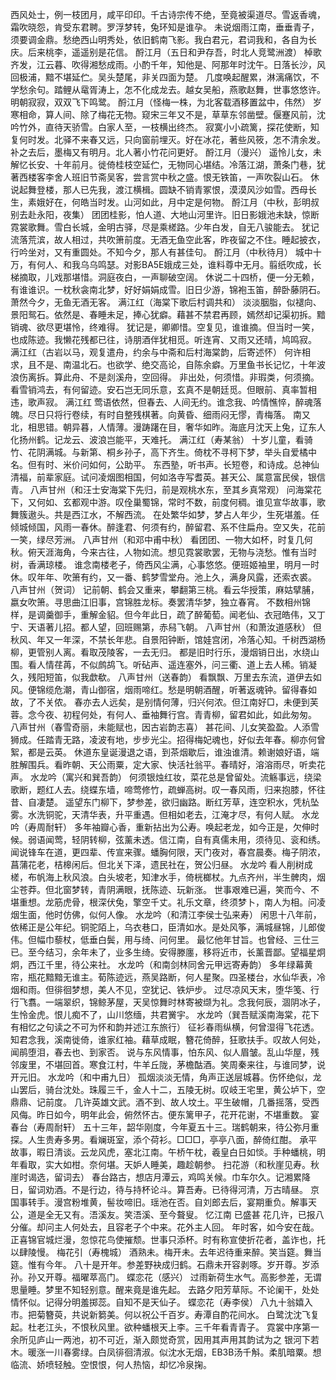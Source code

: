 <!-- { "loadSidebar": true } -->
西风处士，例一枝团月，咸平印印。千古诗宗传不绝，至竟被渠道尽。雪返香魂，霜吹晓怨，肯受东君聘。罗浮梦转，兔环知是谁孕。 
未说烟雨江南，垂垂青子，须要调金鼎。愁绝西山明秀处，依旧鹤南飞影。我白君元，君词我和，各自为长庆。后来桃李，遥遥别是花信。 
酹江月（五日和尹存吾，时北人竞鹭洲渡）
棹歌齐发，江云暮、吹得湘愁成雨。小酌千年，知他是、阿那年时沈午。日落长沙，风回极浦，黯不堪延伫。吴头楚尾，非关四面为楚。 
几度唤起醒累，淋漓痛饮，不学愁余句。踏鲤从鼋胥涛上，怎不化成龙去。越女吴船，燕歌赵舞，世事悠悠许。明朝寂寂，双双飞下鸣鹭。 
酹江月（怪梅一株，为北客载酒移置盆中，伟然）
岁寒相命，算人间、除了梅花无物。窥宋三年又不是，草草东邻凿壁。偃蹇风前，沈吟竹外，直待天骄雪。白家人至，一枝横出终杰。 
寂寞小小疏篱，探花使断，知复何时发。北驿不来春又远，只向窗前埋灭。好在冰花，著些风筱，怎不清余发。补之去后，墨梅又有明月。北人著小竹花问更好。 
酹江月（漫兴）
遥怜儿女，未解忆长安、十年前月。徙倚桂枝空延伫，无物同心堪结。冷落江湖，萧条门巷，犹著西楼客李舍人班旧节斋吴客，尝言赏中秋之盛。恨无铁笛，一声吹裂山石。 
休说起舞登楼，那人已先我，渡江横楫。圆缺不销青冢恨，漠漠风沙如雪。西母长生，素娥好在，何皓当时发。山河如此，月中定是何物。 
酹江月（中秋，彭明叔别去赴永阳，夜集）
团团桂影，怕人道、大地山河里许。旧日影娥池未缺，惊断霓裳歌舞。雪白长城，金明古驿，尽是乘槎路。少年白发，自无八骏能去。 
犹记流落荒滨，故人相过，共吹箫前度。无酒无鱼空此客，昨夜留之不住。睡起披衣，行吟坐对，又有重圆处。不知今夕，那人有甚佳句。 
酹江月（中秋待月）
城中十万，有何人、和我乌乌鸣瑟。对影BA5E娥成三处，谁料尊中无月。翦纸吹成，长梯摘取，儿戏那堪惜。洞庭夜白，一声聊破空阔。 
休说二十四桥，便一分无赖，有谁谁识。一枕秋衾南北梦，好好娟娟成雪。旧日少游，锦袍玉笛，醉卧藤阴石。萧然今夕，无鱼无酒无客。 
满江红（海棠下歌后村调共和）
淡淡胭脂，似褪向、景阳鸳石。依然是、春睡未足，捧心犹癖。藉甚不禁君再顾，嫣然却记渠初拆。黯销魂、欲尽更堪怜，终难得。 
犹记是，卿卿惜。空复见，谁谁摘。但当时一笑，也成陈迹。我懒花残都已往，诗朋酒伴犹相觅。听连宵、又雨又还晴，鸠鸣寂。 
满江红（古岩以马，观复遣舟，约余与中斋和后村海棠韵，后寄述怀）
何许相求，且不是、南温北石。也欲学、绝交高论，自陈余癖。万里鱼书长记忆，十年波浪伤离拆。算此舟、不是剡溪舟，空回得。 
非出处，何须惜。非瑕类，何须摘。看雪销鸿去，有何留迹。安石岂无同乐意，玄真不是朝廷觅。但眼前、真率暂相违，歌声寂。 
满江红
莺语依然，但春去、人间无约。谁念我、吟情憔悴，醉魂落魄。尽日只将行卷续，有时自整残棋著。向黄昏、细雨闷无憀，青梅落。 
南又北，相思错。朝异暮，人情薄。漫踌躇在目，奢华如昨。海底月沈天上兔，辽东人化扬州鹤。记龙云、波浪岂能平，天难托。 
满江红（寿某翁）
十岁儿童，看骑竹、花阴满城。与新第、桐乡孙子，高下齐生。倚枕不寻柯下梦，举头自爱橘中名。但有时、米价问如何，公助平。 
东西塾，听书声。长短卷，和诗成。总神仙清福，前辈家庭。试问凌烟图相国，何如洛寺写耆英。甚天公、属意富民侯，银信青。 
八声甘州（和汪士安海棠下先归，前是观桃水东，至其乡真常观）
问海棠花下，又何如、玄都观中游。叹佺巢蜀锦，常时不数，前度何稠。谁见宣华故事，歌舞簇遨头。共是西江水，不解西流。 
在处繁华如梦，梦占人年少，生死堪羞。任倾城倾国，风雨一春休。醉逢君、何须有约，醉留君、系不住扁舟。空又失，花前一笑，绿尽芳洲。 
八声甘州（和邓中甫中秋）
看团团、一物大如杯，时复几何秋。俯天涯海角，今来古往，人物如流。想见霓裳歌罢，无物与浇愁。惟有当时树，香满琼楼。 
谁念南楼老子，倚西风尘满，心事悠悠。便班姬袖里，明月一时休。叹年年、吹箫有约，又一番、鹤梦雪堂舟。池上久，满身风露，还索衣裘。 
八声甘州（贺词）
记前朝、鹤会又重来，攀翻第三桃。看云华授策，麻姑擘脯，嬴女吹箫。寻思曲江旧事，宫锦胜龙标。奏罢清华梦，独立春宵。 
不数相州锦样，是调羹御手，重解金貂。但今年此日，疏了醉葡萄。闻老仙、衣冠皓伟，又丁宁、天语著儿招。都人望，回班赐第，赤舄飞朝。 
八声甘州（和萧汝道感秋）
但秋风、年又一年深，不禁长年悲。自景阳钟断，馆娃宫闭，冷落心知。千树西湖杨柳，更管别人离。看取茂陵客，一去无归。 
都是旧时行乐，漫烟销日出，水绕山围。看人情荏苒，不似鹧鸪飞。听砧声、遥连塞外，问三衢、道上去人稀。销凝久，残阳短笛，似我歔欷。 
八声甘州（送春韵）
看飘飘、万里去东流，道伊去如风。便锦缆危潮，青山御宿，烟雨啼红。愁是明朝酒醒，听著返魂钟。留得春如故，了不关侬。 
春亦去人远矣，是别情何薄，归兴何浓。但江南好□，未便到芙蓉。念今夜、初程何处，有何人、垂袖舞行宫。青青柳，留君如此，如此匆匆。 
八声甘州（春雪奇丽，未能赋也，因古岩韵志喜）
甚花间、儿女笑盈盈。人添雪狮成。任踏青无路，凌波有地，步步光尘。招得梅妃魂也，好似去年春。柳亦何曾絮，都是云英。 
休道东皇诞漫退之语，到茶烟歇后，谁浊谁清。赖谢娘好语，端胜解围兵。看昨朝、天公雨粟，定大家、快活社翁平。春晴好，溶溶雨尽，听卖花声。 
水龙吟（寓兴和巽吾韵）
何须银烛红妆，菜花总是曾留处。流觞事远，绕梁歌断，题红人去。绕蝶东墙，啼莺修竹，疏蝉高树。叹一春风雨，归来抱膝，怀往昔、自凄楚。 
遥望东门柳下，梦参差，欲归幽路。断红芳草，连空积水，凭杭坠雾。水洗铜驼，天清华表，升平重遇。但相如老去，江淹才尽，有何人赋。 
水龙吟（寿周耐轩）
多年袖瓣心香，重新拈出为公寿。唤起老龙，如今正是，欠伸时候。弱语闻莺，轻阴转柳，弦薰未透。信江南，自有真儒未用，须待见、衮和绣。 
闻说锋车在道，更四辈、传宣来骤。蟠胸何限，天门夜对，春宫晨奏。梅子阴浓，菖蒲花老，桔槔闲后。但北关下泽，遗民社在，贺公归昼。 
水龙吟
看人削树成槎，布帆海上秋风浪。白头坡老，知津水手，倚桄榔杖。九点齐州，半生髀肉，烟尘苍莽。但北窗梦转，青阴满眼，抚陈迹、玩新涨。 
世事艰难已遍，笑而今、不堪重想。龙筋虎骨，根深伏兔，擎空千丈。礼乐文章，终须梦卜，南人为相。问凌烟生面，他时仿佛，似何人像。 
水龙吟（和清江李侯士弘来寿）
闲思十八年前，依稀正是公年纪。铜驼陌上，乌衣巷口，臣清如水。是处风筝，满城昼锦，儿郎俊伟。但幅巾藜杖，低垂白鬓，用与绮、问何里。 
最忆他年甘旨。也曾经、三仕三已。至今结习，余年未了，业多生绮。安得滕廛，移将近市，长薰晋鄙。望福星炯炯，西江千里，待公来社。 
水龙吟（和南剑林同舍元甲远寄寿韵）
多年绿幕黄帘，瓶花黯黯无谁主。荀陈迹远，燕吴路断，何人星聚。四圣楼台，水仙华表，冷烟和雨。但徘徊梦想，美人不见，空犹记、铁炉步。 
过尽凉风天末，堕华笺、行行飞翥。一端翠织，锦鲸茅屋，天吴惊舞时林寄被缬为礼。念我何辰，涸阴冰子，生怜金虎。恨儿痴不了，山川悠缅，共君黉宇。 
水龙吟（巽吾赋溪南海棠，花下有相忆之句读之不可为怀和韵并述江东旅行）
征衫春雨纵横，何曾湿得飞花透。知君念我，溪南徙倚，谁家红袖。藉草成眠，簪花倚醉，狂歌扶手。叹故人何处，闻鹃堕泪，春去也、到家否。 
说与东风情事，怕东风、似人眉皱。乱山华屋，残邻废里，不堪回首。寒食江村，牛羊丘陇，茅檐酤酒。笑周秦来往，与谁同梦，说开元旧。 
水龙吟（和中甫九日）
孤烟淡淡无情，角声正送层城暮。伤怀绝似，龙山罢后，骑台沈处。珠履三千，金人十二，五陵无树。叹岐王宅里，黄公垆下，空鼎鼎、记前度。 
几许英雄文武。酒不到、故人坟土。平生破帽，几番摇落，受西风侮。昨日如今，明年此会，俯然怀古。便东篱甲子，花开花谢，不堪重数。 
宴春台（寿周耐轩）
五十三年，韶华刚度，今年夏五十三。瑞鹤朝来，待公弥月重探。人生贵寿多男。看斓斑室，添个荷衫。□□□，亭亭八面，醉倚红酣。 
承平故事，暇日清谈。云龙风虎，塞北江南。午桥午枕，羲皇白日如惔。手种蟠桃，明年看取，实大如柑。奈何堪。天妒人睡美，趣趁朝参。 
扫花游（和秋崖见寿。秋崖时谒选，留词去）
春台路古，想店月潭云，鸡鸣关候。巾车尔久。记湘累降日，留词劝酒。不是行边，待与持杯论斗。算吾寿。已待得河清，万古晴昼。 
京国事转手。漫宫粉堆黄，髻妆啼旧。瑶池在否。自刘郎去后，宴期重负。解事天公，道是全无又有。浯溪友。笑浯溪、至今聱叟。 
忆江南
已盛甚 
花几许，已报八分催。却问主人何处去，且容老子个中来。花外主人回。 
年时客，如今安在哉。正喜锦官城烂漫，忽惊花鸟使摧颓。世事只添杯。时有称宣使折花者，盖诈也，托以肆陵慢。 
梅花引（寿槐城）
酒熟未。梅开未。去年迟待重来醉。笑当筵。舞当筵。惟有今年。 
八十是开年。参差野袂成归鹤。石鼎未开容剥啄。岁开尊。岁添孙。孙又开尊。福曜萃高门。 
蝶恋花（感兴）
过雨新荷生水气。高影参差，无谓思量睡。梦里不知轻别意。醒来竟是谁先起。 
去路夕阳芳草际。不论阑干，处处情怀似。记得分明羞掷蕊。自知不是天仙子。 
蝶恋花（寿李侯）
八九十翁嬉入市。把菊簪萸，共说新篘美。何以祝公千百岁。寿潭自酌花间水。 
白鹭沈沈飞复起。杜老江头，不恨秋风里。欲种蟠根天上李。三千年看青青子。 
霓裳中序第一
余所见庐山一两池，初不可近，渐入颇觉奇赏，因用其声用其韵试为之 
银河下若木。暖涨一川春雾绿。白凤徘徊清淑。似沈水无烟，EB3B汤千斛。柔肌暗粟。想临流、娇喷轻触。空恨恨，何人热恼，却忆冷泉掬。 

